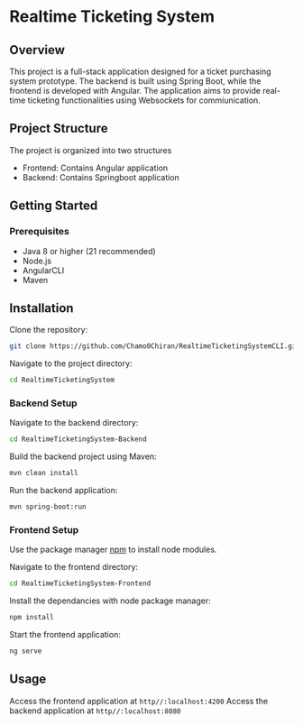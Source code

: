 # Realtime Ticketing System

## Overview
This project is a full-stack application designed for a ticket purchasing system prototype.
The backend is built using Spring Boot, while the frontend is developed with Angular. The application
aims to provide real-time ticketing functionalities using Websockets for commiunication.

## Project Structure
The project is organized into two structures
* Frontend: Contains Angular application
* Backend: Contains Springboot application

## Getting Started
### Prerequisites
* Java 8 or higher (21 recommended)
* Node.js
* AngularCLI
* Maven

## Installation

Clone the repository:
```bash
git clone https://github.com/Chamo0Chiran/RealtimeTicketingSystemCLI.git
```
Navigate to the project directory:
```bash
cd RealtimeTicketingSystem
```

### Backend Setup
Navigate to the backend directory:
```bash
cd RealtimeTicketingSystem-Backend
```
Build the backend project using Maven:
```bash
mvn clean install
```
Run the backend application:
```bash
mvn spring-boot:run
```
### Frontend Setup
Use the package manager [npm](https://docs.npmjs.com/downloading-and-installing-node-js-and-npm/) to install node modules.

Navigate to the frontend directory:
```bash
cd RealtimeTicketingSystem-Frontend
```
Install the dependancies with node package manager:
```bash
npm install
```
Start the frontend application:
```bash
ng serve
```

## Usage
Access the frontend application at ```http//:localhost:4200```
Access the backend application at ```http//:localhost:8080```
